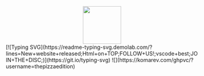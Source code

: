 <div id="header" align="center">
  <img src="https://media.giphy.com/media/M9gbBd9nbDrOTu1Mqx/giphy.gif" width="100"/>
</div>
[![Typing SVG](https://readme-typing-svg.demolab.com/?lines=New+website+released;Html+on+TOP;FOLLOW+US!;vscode+best;JOIN+THE+DISC;)](https://git.io/typing-svg)
![](https://komarev.com/ghpvc/?username=thepizzaedition)
